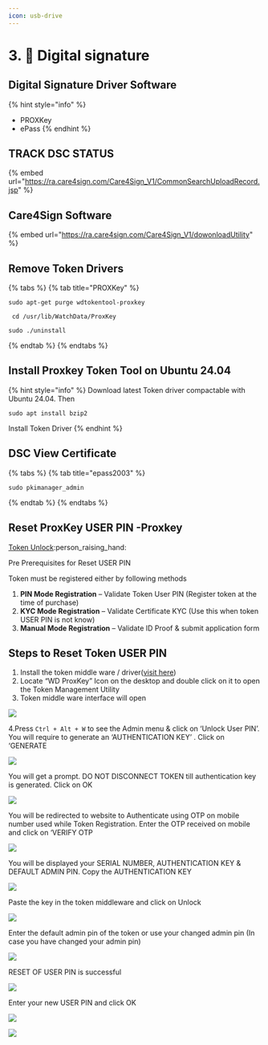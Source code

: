 ```yaml
---
icon: usb-drive
---
```


# 3. 🔐 Digital signature

## Digital Signature Driver Software

{% hint style="info" %}
* PROXKey
* ePass
{% endhint %}

## TRACK DSC STATUS

{% embed url="https://ra.care4sign.com/Care4Sign_V1/CommonSearchUploadRecord.jsp" %}

## Care4Sign Software

{% embed url="https://ra.care4sign.com/Care4Sign_V1/dowonloadUtility" %}

## &#x20;**Remove Token Drivers**

{% tabs %}
{% tab title="PROXKey" %}
```
sudo apt-get purge wdtokentool-proxkey
```

```
 cd /usr/lib/WatchData/ProxKey
```

```
sudo ./uninstall 
```
{% endtab %}
{% endtabs %}

## Install Proxkey Token Tool on Ubuntu 24.04

{% hint style="info" %}
Download latest Token driver compactable with Ubuntu 24.04. Then&#x20;

`sudo apt install bzip2`

Install Token Driver
{% endhint %}

## DSC View Certificate

{% tabs %}
{% tab title="epass2003" %}
```
sudo pkimanager_admin
```
{% endtab %}
{% endtabs %}

## Reset ProxKey USER PIN -Proxkey

[Token Unlock](https://manage.cryptoplanet.in/en/):person\_raising\_hand:

Pre Prerequisites for Reset USER PIN

Token must be registered either by following methods

1. **PIN Mode Registration** – Validate Token User PIN (Register token at the time of purchase)
2. **KYC Mode Registration** – Validate Certificate KYC (Use this when token USER PIN is not know)
3. **Manual Mode Registration** – Validate ID Proof & submit application form

## Steps to Reset Token USER PIN

1. Install the token middle ware / driver([visit here](http://www.e-mudhra.com/Repository/index.html))
2. Locate “WD ProxKey” Icon on the desktop and double click on it to open the Token Management Utility
3. Token middle ware interface will open

![](.gitbook/assets/pk1.JPG)

4.Press `Ctrl + Alt + W` to see the Admin menu & click on ‘Unlock User PIN’. You will require to generate an ‘AUTHENTICATION KEY’ . Click on ‘GENERATE

![](.gitbook/assets/pk3.JPG)

You will get a prompt. DO NOT DISCONNECT TOKEN till authentication key is generated. Click on OK

![](.gitbook/assets/pk4.JPG)

You will be redirected to website to Authenticate using OTP on mobile number used while Token Registration. Enter the OTP received on mobile and click on ‘VERIFY OTP

![](.gitbook/assets/pk5.JPG)

You will be displayed your SERIAL NUMBER, AUTHENTICATION KEY & DEFAULT ADMIN PIN. Copy the AUTHENTICATION KEY

![](.gitbook/assets/pk6.JPG)

Paste the key in the token middleware and click on Unlock

![](.gitbook/assets/pk7.JPG)

Enter the default admin pin of the token or use your changed admin pin (In case you have changed your admin pin)

![](.gitbook/assets/pk8.JPG)

RESET OF USER PIN is successful

![](.gitbook/assets/pk9.JPG)

Enter your new USER PIN and click OK

![](.gitbook/assets/pk10.JPG)

![](.gitbook/assets/pk11.JPG)

